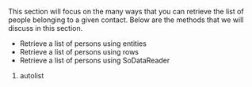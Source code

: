 <properties date="2016-05-10"
SortOrder="6"
/>

This section will focus on the many ways that you can retrieve the list of people belonging to a given contact. Below are the methods that we will discuss in this section.

* Retrieve a list of persons using entities
* Retrieve a list of persons using rows
* Retrieve a list of persons using SoDataReader

 

1. autolist
